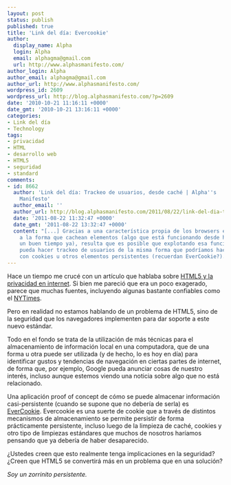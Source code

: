 ```yaml
---
layout: post
status: publish
published: true
title: 'Link del día: Evercookie'
author:
  display_name: Alpha
  login: Alpha
  email: alphagma@gmail.com
  url: http://www.alphasmanifesto.com/
author_login: Alpha
author_email: alphagma@gmail.com
author_url: http://www.alphasmanifesto.com/
wordpress_id: 2609
wordpress_url: http://blog.alphasmanifesto.com/?p=2609
date: '2010-10-21 11:16:11 +0000'
date_gmt: '2010-10-21 13:16:11 +0000'
categories:
- Link del día
- Technology
tags:
- privacidad
- HTML
- desarrollo web
- HTML5
- seguridad
- standard
comments:
- id: 8662
  author: 'Link del día: Trackeo de usuarios, desde caché | Alpha''s
    Manifesto'
  author_email: ''
  author_url: http://blog.alphasmanifesto.com/2011/08/22/link-del-dia-trackeo-de-usuarios-desde-cache/
  date: '2011-08-22 11:32:47 +0000'
  date_gmt: '2011-08-22 13:32:47 +0000'
  content: "[...] Gracias a una característica propia de los browsers en cuanto
    a la forma que cachean elementos (algo que está funcionando desde hace
    un buen tiempo ya), resulta que es posible que explotando esa funcionalidad se
    pueda hacer trackeo de usuarios de la misma forma que podríamos hacerlo
    con cookies u otros elementos persistentes (recuerdan EverCookie?). [...]"
---
```


Hace un tiempo me crucé con un artículo que hablaba sobre <a href="http://www.fayerwayer.com/2010/10/la-llegada-del-html5-%C2%BFel-fin-de-la-privacidad-en-internet/">HTML5 y la privacidad en internet</a>. Si bien me pareció que era un poco exagerado, parece que muchas fuentes, incluyendo algunas bastante confiables como el <a href="http://www.nytimes.com/2010/10/11/business/media/11privacy.html?_r=1&amp;hp">NYTimes</a>.

Pero en realidad no estamos hablando de un problema de HTML5, sino de la seguridad que los navegadores implementen para dar soporte a este nuevo estándar.

Todo en el fondo se trata de la utilización de más técnicas para el almacenamiento de información local en una computadora, que de una forma u otra puede ser utilizada (y de hecho, lo es hoy en día) para identificar gustos y tendencias de navegación en ciertas partes de internet, de forma que, por ejemplo, Google pueda anunciar cosas de nuestro interés, incluso aunque estemos viendo una noticia sobre algo que no está relacionado.

Una aplicación proof of concept de cómo se puede almacenar información casi-persistente (cuando se supone que no debería de serla) es <a href="http://samy.pl/evercookie/">EverCookie</a>. Evercookie es una suerte de cookie que a través de distintos mecanismos de almacenamiento se permite persistir de forma prácticamente persistente, incluso luego de la limpieza de caché, cookies y otro tipo de limpiezas estándares que muchos de nosotros haríamos pensando que ya debería de haber desaparecido.

 ¿Ustedes creen que esto realmente tenga implicaciones en la seguridad?  ¿Creen que HTML5 se convertirá más en un problema que en una solución?

_Soy un zorrinito persistente._
